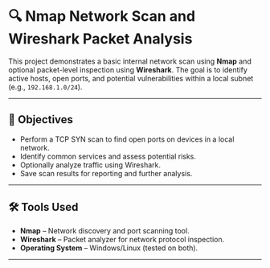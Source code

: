 # 🔍 Nmap Network Scan and Wireshark Packet Analysis

This project demonstrates a basic internal network scan using **Nmap** and optional packet-level inspection using **Wireshark**. The goal is to identify active hosts, open ports, and potential vulnerabilities within a local subnet (e.g., `192.168.1.0/24`).

---

## 🧪 Objectives

- Perform a TCP SYN scan to find open ports on devices in a local network.
- Identify common services and assess potential risks.
- Optionally analyze traffic using Wireshark.
- Save scan results for reporting and further analysis.

---

## 🛠️ Tools Used

- **Nmap** – Network discovery and port scanning tool.
- **Wireshark** – Packet analyzer for network protocol inspection.
- **Operating System** – Windows/Linux (tested on both).

---
